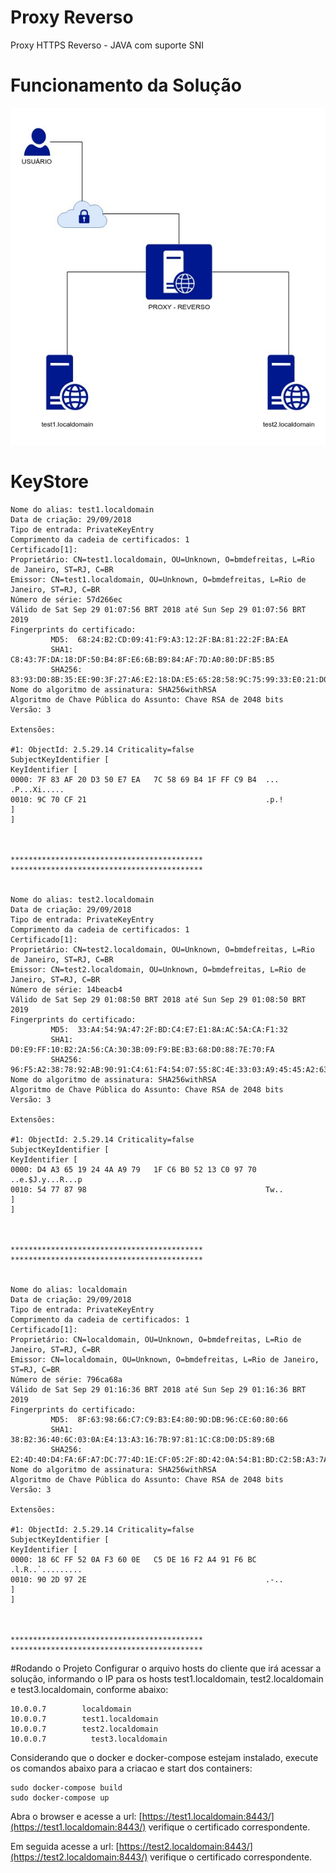# Proxy Reverso
Proxy HTTPS Reverso - JAVA com suporte SNI



# Funcionamento da Solução

![alt text](https://raw.githubusercontent.com/bmdefreitas/desafio-proxy/master/Funcionamento.jpg)

# KeyStore
```
Nome do alias: test1.localdomain
Data de criação: 29/09/2018
Tipo de entrada: PrivateKeyEntry
Comprimento da cadeia de certificados: 1
Certificado[1]:
Proprietário: CN=test1.localdomain, OU=Unknown, O=bmdefreitas, L=Rio de Janeiro, ST=RJ, C=BR
Emissor: CN=test1.localdomain, OU=Unknown, O=bmdefreitas, L=Rio de Janeiro, ST=RJ, C=BR
Número de série: 57d266ec
Válido de Sat Sep 29 01:07:56 BRT 2018 até Sun Sep 29 01:07:56 BRT 2019
Fingerprints do certificado:
         MD5:  68:24:B2:CD:09:41:F9:A3:12:2F:BA:81:22:2F:BA:EA
         SHA1: C8:43:7F:DA:18:DF:50:B4:8F:E6:6B:B9:84:AF:7D:A0:80:DF:B5:B5
         SHA256: 83:93:D0:8B:35:EE:90:3F:27:A6:E2:18:DA:E5:65:28:58:9C:75:99:33:E0:21:D0:26:11:B0:4E:AA:11:87:1E
Nome do algoritmo de assinatura: SHA256withRSA
Algoritmo de Chave Pública do Assunto: Chave RSA de 2048 bits
Versão: 3

Extensões: 

#1: ObjectId: 2.5.29.14 Criticality=false
SubjectKeyIdentifier [
KeyIdentifier [
0000: 7F 83 AF 20 D3 50 E7 EA   7C 58 69 B4 1F FF C9 B4  ... .P...Xi.....
0010: 9C 70 CF 21                                        .p.!
]
]



*******************************************
*******************************************


Nome do alias: test2.localdomain
Data de criação: 29/09/2018
Tipo de entrada: PrivateKeyEntry
Comprimento da cadeia de certificados: 1
Certificado[1]:
Proprietário: CN=test2.localdomain, OU=Unknown, O=bmdefreitas, L=Rio de Janeiro, ST=RJ, C=BR
Emissor: CN=test2.localdomain, OU=Unknown, O=bmdefreitas, L=Rio de Janeiro, ST=RJ, C=BR
Número de série: 14beacb4
Válido de Sat Sep 29 01:08:50 BRT 2018 até Sun Sep 29 01:08:50 BRT 2019
Fingerprints do certificado:
         MD5:  33:A4:54:9A:47:2F:BD:C4:E7:E1:8A:AC:5A:CA:F1:32
         SHA1: D0:E9:FF:10:B2:2A:56:CA:30:3B:09:F9:BE:B3:68:D0:88:7E:70:FA
         SHA256: 96:F5:A2:38:78:92:AB:90:91:C4:61:F4:54:07:55:8C:4E:33:03:A9:45:45:A2:63:F1:5D:A9:25:4C:F7:4F:1A
Nome do algoritmo de assinatura: SHA256withRSA
Algoritmo de Chave Pública do Assunto: Chave RSA de 2048 bits
Versão: 3

Extensões: 

#1: ObjectId: 2.5.29.14 Criticality=false
SubjectKeyIdentifier [
KeyIdentifier [
0000: D4 A3 65 19 24 4A A9 79   1F C6 B0 52 13 C0 97 70  ..e.$J.y...R...p
0010: 54 77 87 98                                        Tw..
]
]



*******************************************
*******************************************


Nome do alias: localdomain
Data de criação: 29/09/2018
Tipo de entrada: PrivateKeyEntry
Comprimento da cadeia de certificados: 1
Certificado[1]:
Proprietário: CN=localdomain, OU=Unknown, O=bmdefreitas, L=Rio de Janeiro, ST=RJ, C=BR
Emissor: CN=localdomain, OU=Unknown, O=bmdefreitas, L=Rio de Janeiro, ST=RJ, C=BR
Número de série: 796ca68a
Válido de Sat Sep 29 01:16:36 BRT 2018 até Sun Sep 29 01:16:36 BRT 2019
Fingerprints do certificado:
         MD5:  8F:63:98:66:C7:C9:B3:E4:80:9D:DB:96:CE:60:80:66
         SHA1: 38:B2:36:40:6C:03:0A:E4:13:A3:16:7B:97:81:1C:C8:D0:D5:89:6B
         SHA256: E2:4D:40:D4:FA:6F:A7:DC:77:4D:1E:CF:05:2F:8D:42:0A:54:B1:BD:C2:5B:A3:7A:29:EF:C3:E3:D2:3F:7F:5A
Nome do algoritmo de assinatura: SHA256withRSA
Algoritmo de Chave Pública do Assunto: Chave RSA de 2048 bits
Versão: 3

Extensões: 

#1: ObjectId: 2.5.29.14 Criticality=false
SubjectKeyIdentifier [
KeyIdentifier [
0000: 18 6C FF 52 0A F3 60 0E   C5 DE 16 F2 A4 91 F6 BC  .l.R..`.........
0010: 90 2D 97 2E                                        .-..
]
]



*******************************************
*******************************************
```

#Rodando o Projeto
Configurar o arquivo hosts do cliente que irá acessar a solução, informando o IP para os hosts test1.localdomain, test2.localdomain e test3.localdomain, conforme abaixo:


```
10.0.0.7        localdomain
10.0.0.7        test1.localdomain
10.0.0.7        test2.localdomain
10.0.0.7		  test3.localdomain
```

Considerando que o docker e docker-compose estejam instalado, execute os comandos abaixo para a criacao e start dos containers:

```
sudo docker-compose build
sudo docker-compose up
```

Abra o browser e acesse a url: [https://test1.localdomain:8443/](https://test1.localdomain:8443/) verifique o certificado correspondente.

Em seguida acesse a url: [https://test2.localdomain:8443/](https://test2.localdomain:8443/) verifique o certificado correspondente.
